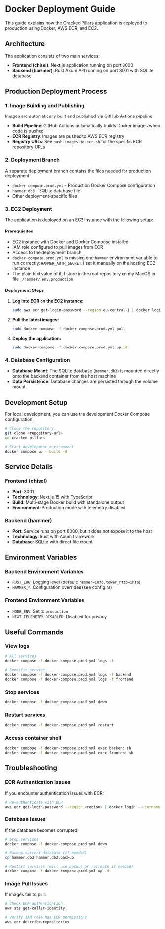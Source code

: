 # Docker Deployment Guide

This guide explains how the Cracked Pillars application is
deployed to production using Docker, AWS ECR, and EC2.

## Architecture

The application consists of two main services:

- **Frontend (chisel)**: Next.js application running on port 3000
- **Backend (hammer)**: Rust Axum API running on port 8001 with SQLite database

## Production Deployment Process

### 1. Image Building and Publishing

Images are automatically built and published via GitHub Actions pipeline:

- **Build Pipeline**: GitHub Actions automatically builds Docker images
  when code is pushed
- **ECR Registry**: Images are pushed to AWS ECR registry
- **Registry URLs**: See `push-images-to-ecr.sh` for the specific ECR
  repository URLs

### 2. Deployment Branch

A separate deployment branch contains the files needed for production deployment:

- `docker-compose.prod.yml` - Production Docker Compose configuration
- `hammer.db3` - SQLite database file
- Other deployment-specific files

### 3. EC2 Deployment

The application is deployed on an EC2 instance with the following setup:

#### Prerequisites

- EC2 instance with Docker and Docker Compose installed
- IAM role configured to pull images from ECR
- Access to the deployment branch
- `docker-compose.prod.yml` is missing one `hammer` environment variable
  to run correctly: `HAMMER_AUTH_SECRET`. I set it manually on the hosting
  EC2 instance
- The plain text value of it, I store in the root repository on my MacOS
  in file `./hammer/.env.production`

#### Deployment Steps

1. **Log into ECR on the EC2 instance:**

   ```bash
   sudo aws ecr get-login-password --region eu-central-1 | docker login --username AWS --password-stdin 565855251853.dkr.ecr.eu-central-1.amazonaws.com
   ```

2. **Pull the latest images:**

   ```bash
   sudo docker compose -f docker-compose.prod.yml pull
   ```

3. **Deploy the application:**

   ```bash
   sudo docker-compose -f docker-compose.prod.yml up -d
   ```

### 4. Database Configuration

- **Database Mount**: The SQLite database (`hammer.db3`) is mounted
  directly onto the backend container from the host machine
- **Data Persistence**: Database changes are persisted through the volume mount

## Development Setup

For local development, you can use the development Docker Compose configuration:

```bash
# Clone the repository
git clone <repository-url>
cd cracked-pillars

# Start development environment
docker compose up --build -d
```

## Service Details

### Frontend (chisel)

- **Port**: 3001
- **Technology**: Next.js 15 with TypeScript
- **Build**: Multi-stage Docker build with standalone output
- **Environment**: Production mode with telemetry disabled

### Backend (hammer)

- **Port**: Service runs on port 8000, but it does not expose it to the host
- **Technology**: Rust with Axum framework
- **Database**: SQLite with direct file mount

## Environment Variables

### Backend Environment Variables

- `RUST_LOG`: Logging level (default: `hammer=info,tower_http=info`)
- `HAMMER_*`: Configuration overrides (see config.rs)

### Frontend Environment Variables

- `NODE_ENV`: Set to `production`
- `NEXT_TELEMETRY_DISABLED`: Disabled for privacy

## Useful Commands

### View logs

```bash
# All services
docker compose -f docker-compose.prod.yml logs -f

# Specific service
docker compose -f docker-compose.prod.yml logs -f backend
docker compose -f docker-compose.prod.yml logs -f frontend
```

### Stop services

```bash
docker compose -f docker-compose.prod.yml down
```

### Restart services

```bash
docker compose -f docker-compose.prod.yml restart
```

### Access container shell

```bash
docker compose -f docker-compose.prod.yml exec backend sh
docker compose -f docker-compose.prod.yml exec frontend sh
```

## Troubleshooting

### ECR Authentication Issues

If you encounter authentication issues with ECR:

```bash
# Re-authenticate with ECR
aws ecr get-login-password --region <region> | docker login --username AWS --password-stdin <ecr-registry-url>
```

### Database Issues

If the database becomes corrupted:

```bash
# Stop services
docker compose -f docker-compose.prod.yml down

# Backup current database (if needed)
cp hammer.db3 hammer.db3.backup

# Restart services (will use backup or recreate if needed)
docker compose -f docker-compose.prod.yml up -d
```

### Image Pull Issues

If images fail to pull:

```bash
# Check ECR authentication
aws sts get-caller-identity

# Verify IAM role has ECR permissions
aws ecr describe-repositories
```
